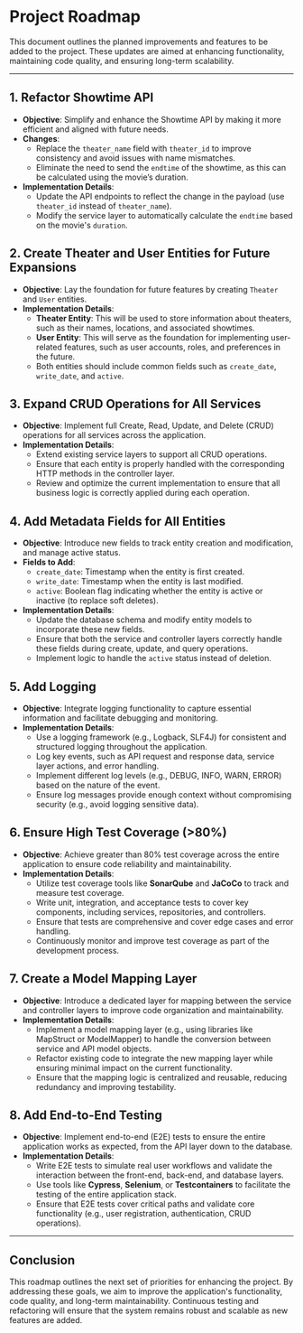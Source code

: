 # Project Roadmap

This document outlines the planned improvements and features to be added to the project. These updates are aimed at enhancing functionality, maintaining code quality, and ensuring long-term scalability.

---

## 1. Refactor Showtime API

- **Objective**: Simplify and enhance the Showtime API by making it more efficient and aligned with future needs.
- **Changes**:
    - Replace the `theater_name` field with `theater_id` to improve consistency and avoid issues with name mismatches.
    - Eliminate the need to send the `endtime` of the showtime, as this can be calculated using the movie’s duration.
- **Implementation Details**:
    - Update the API endpoints to reflect the change in the payload (use `theater_id` instead of `theater_name`).
    - Modify the service layer to automatically calculate the `endtime` based on the movie's `duration`.

## 2. Create Theater and User Entities for Future Expansions

- **Objective**: Lay the foundation for future features by creating `Theater` and `User` entities.
- **Implementation Details**:
    - **Theater Entity**: This will be used to store information about theaters, such as their names, locations, and associated showtimes.
    - **User Entity**: This will serve as the foundation for implementing user-related features, such as user accounts, roles, and preferences in the future.
    - Both entities should include common fields such as `create_date`, `write_date`, and `active`.

## 3. Expand CRUD Operations for All Services

- **Objective**: Implement full Create, Read, Update, and Delete (CRUD) operations for all services across the application.
- **Implementation Details**:
    - Extend existing service layers to support all CRUD operations.
    - Ensure that each entity is properly handled with the corresponding HTTP methods in the controller layer.
    - Review and optimize the current implementation to ensure that all business logic is correctly applied during each operation.

## 4. Add Metadata Fields for All Entities

- **Objective**: Introduce new fields to track entity creation and modification, and manage active status.
- **Fields to Add**:
    - `create_date`: Timestamp when the entity is first created.
    - `write_date`: Timestamp when the entity is last modified.
    - `active`: Boolean flag indicating whether the entity is active or inactive (to replace soft deletes).
- **Implementation Details**:
    - Update the database schema and modify entity models to incorporate these new fields.
    - Ensure that both the service and controller layers correctly handle these fields during create, update, and query operations.
    - Implement logic to handle the `active` status instead of deletion.

## 5. Add Logging

- **Objective**: Integrate logging functionality to capture essential information and facilitate debugging and monitoring.
- **Implementation Details**:
    - Use a logging framework (e.g., Logback, SLF4J) for consistent and structured logging throughout the application.
    - Log key events, such as API request and response data, service layer actions, and error handling.
    - Implement different log levels (e.g., DEBUG, INFO, WARN, ERROR) based on the nature of the event.
    - Ensure log messages provide enough context without compromising security (e.g., avoid logging sensitive data).

## 6. Ensure High Test Coverage (>80%)

- **Objective**: Achieve greater than 80% test coverage across the entire application to ensure code reliability and maintainability.
- **Implementation Details**:
    - Utilize test coverage tools like **SonarQube** and **JaCoCo** to track and measure test coverage.
    - Write unit, integration, and acceptance tests to cover key components, including services, repositories, and controllers.
    - Ensure that tests are comprehensive and cover edge cases and error handling.
    - Continuously monitor and improve test coverage as part of the development process.

## 7. Create a Model Mapping Layer

- **Objective**: Introduce a dedicated layer for mapping between the service and controller layers to improve code organization and maintainability.
- **Implementation Details**:
    - Implement a model mapping layer (e.g., using libraries like MapStruct or ModelMapper) to handle the conversion between service and API model objects.
    - Refactor existing code to integrate the new mapping layer while ensuring minimal impact on the current functionality.
    - Ensure that the mapping logic is centralized and reusable, reducing redundancy and improving testability.

## 8. Add End-to-End Testing

- **Objective**: Implement end-to-end (E2E) tests to ensure the entire application works as expected, from the API layer down to the database.
- **Implementation Details**:
    - Write E2E tests to simulate real user workflows and validate the interaction between the front-end, back-end, and database layers.
    - Use tools like **Cypress**, **Selenium**, or **Testcontainers** to facilitate the testing of the entire application stack.
    - Ensure that E2E tests cover critical paths and validate core functionality (e.g., user registration, authentication, CRUD operations).

---

## Conclusion

This roadmap outlines the next set of priorities for enhancing the project. By addressing these goals, we aim to improve the application's functionality, code quality, and long-term maintainability. Continuous testing and refactoring will ensure that the system remains robust and scalable as new features are added.
